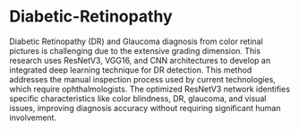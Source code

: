 # Diabetic-Retinopathy

Diabetic Retinopathy (DR) and Glaucoma diagnosis from color retinal pictures is challenging due to the extensive grading dimension. This research uses ResNetV3, VGG16, and CNN architectures to develop an integrated deep learning technique for DR detection. This method addresses the manual inspection process used by current technologies, which require ophthalmologists. The optimized ResNetV3 network identifies specific characteristics like color blindness, DR, glaucoma, and visual issues, improving diagnosis accuracy without requiring significant human involvement.

